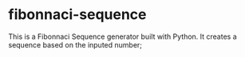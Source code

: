 # fibonnaci-sequence

This is a Fibonnaci Sequence generator built with Python.
It creates a sequence based on the inputed number;
